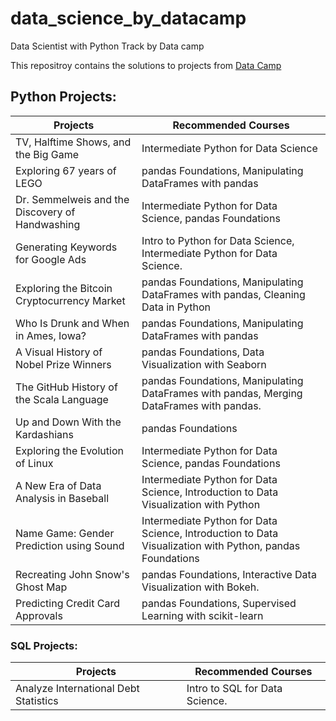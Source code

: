 # data_science_by_datacamp
Data Scientist with Python Track by Data camp

This repositroy contains the solutions to projects from [Data Camp](https://www.datacamp.com/projects)


## Python Projects:
| Projects       | Recommended Courses | 
| ------------- |-------------|
| TV, Halftime Shows, and the Big Game| Intermediate Python for Data Science| 
|Exploring 67 years of LEGO | pandas Foundations, Manipulating DataFrames with pandas|
|Dr. Semmelweis and the Discovery of Handwashing | Intermediate Python for Data Science, pandas Foundations|
|Generating Keywords for Google Ads |  Intro to Python for Data Science, Intermediate Python for Data Science.|
|Exploring the Bitcoin Cryptocurrency Market | pandas Foundations, Manipulating DataFrames with pandas, Cleaning Data in Python|
|Who Is Drunk and When in Ames, Iowa?| pandas Foundations, Manipulating DataFrames with pandas|
|A Visual History of Nobel Prize Winners | pandas Foundations, Data Visualization with Seaborn|
|The GitHub History of the Scala Language | pandas Foundations, Manipulating DataFrames with pandas, Merging DataFrames with pandas.|
|Up and Down With the Kardashians |  pandas Foundations |
|Exploring the Evolution of Linux | Intermediate Python for Data Science, pandas Foundations|
|A New Era of Data Analysis in Baseball| Intermediate Python for Data Science, Introduction to Data Visualization with Python|
|Name Game: Gender Prediction using Sound | Intermediate Python for Data Science, Introduction to Data Visualization with Python, pandas Foundations|
|Recreating John Snow's Ghost Map |  pandas Foundations, Interactive Data Visualization with Bokeh.|
|Predicting Credit Card Approvals | pandas Foundations, Supervised Learning with scikit-learn |

### SQL Projects:
| Projects       | Recommended Courses | 
| ------------- |-------------|
|Analyze International Debt Statistics | Intro to SQL for Data Science.|
